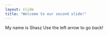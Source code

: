 ```yaml
---
layout: slide
title: "Welcome to our second slide!"
---
```

My name is Shasz
Use the left arrow to go back!
